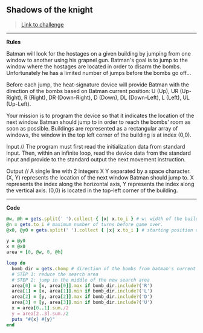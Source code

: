 
## Shadows of the knight

> [Link to challenge](https://www.codingame.com/ide/puzzle/shadows-of-the-knight-episode-1)

---

**Rules**

Batman will look for the hostages on a given building by jumping from one window to another using his grapnel gun. Batman's goal is to jump to the window where the hostages are located in order to disarm the bombs. Unfortunately he has a limited number of jumps before the bombs go off...

Before each jump, the heat-signature device will provide Batman with the direction of the bombs based on Batman current position: U (Up), UR (Up-Right), R (Right), DR (Down-Right), D (Down), DL (Down-Left), L (Left), UL (Up-Left).

Your mission is to program the device so that it indicates the location of the next window Batman should jump to in order to reach the bombs' room as soon as possible. Buildings are represented as a rectangular array of windows, the window in the top left corner of the building is at index (0,0).

Input // The program must first read the initialization data from standard input. Then, within an infinite loop, read the device data from the standard input and provide to the standard output the next movement instruction.

Output // A single line with 2 integers X Y separated by a space character. (X, Y) represents the location of the next window Batman should jump to. X represents the index along the horizontal axis, Y represents the index along the vertical axis. (0,0) is located in the top-left corner of the building.

---

**Code**

```ruby
@w, @h = gets.split(' ').collect { |x| x.to_i } # w: width of the building, h: height of the building
@n = gets.to_i # maximum number of turns before game over.
@x0, @y0 = gets.split(' ').collect { |x| x.to_i } # starting position of Batman

y = @y0
x = @x0
area = [0, @w, 0, @h]

loop do
  bomb_dir = gets.chomp # direction of the bombs from batman's current location (U, UR, R, DR, D, DL, L or UL)
  # STEP 1: reduce the search area
  # STEP 2: jump in the middle of the new search area
  area[0] = [x, area[0]].max if bomb_dir.include?('R')
  area[1] = [x, area[1]].min if bomb_dir.include?('L')
  area[2] = [y, area[2]].max if bomb_dir.include?('D')
  area[3] = [y, area[3]].min if bomb_dir.include?('U')
  x = area[0..1].sum./2
  y = area[2..3].sum./2
  puts "#{x} #{y}"
end
```
